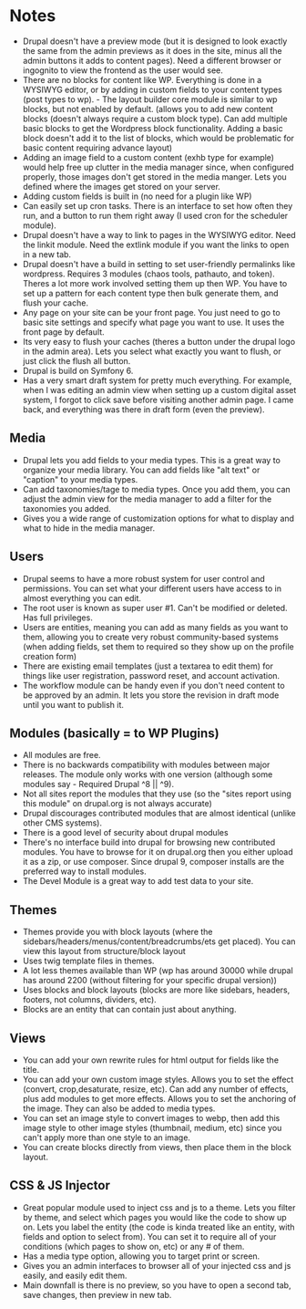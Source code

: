 # Notes

- Drupal doesn't have a preview mode (but it is designed to look exactly the same from the admin previews as it does in the site, minus all the admin buttons it adds to content pages). Need a different browser or ingognito to view the frontend as the user would see.
- There are no blocks for content like WP. Everything is done in a WYSIWYG editor, or by adding in custom fields to your content types (post types to wp). - The layout builder core module is similar to wp blocks, but not enabled by default. (allows you to add new content blocks (doesn't always require a custom block type). Can add multiple basic blocks to get the Wordpress block functionality. Adding a basic block doesn't add it to the list of blocks, which would be problematic for basic content requiring advance layout)
- Adding an image field to a custom content (exhb type for example) would help free up clutter in the media manager since, when configured properly, those images don't get stored in the media manger. Lets you defined where the images get stored on your server.
- Adding custom fields is built in (no need for a plugin like WP)
- Can easily set up cron tasks. There is an interface to set how often they run, and a button to run them right away (I used cron for the scheduler module).
- Drupal doesn't have a way to link to pages in the WYSIWYG editor. Need the linkit module. Need the extlink module if you want the links to open in a new tab.
- Drupal doesn't have a build in setting to set user-friendly permalinks like wordpress. Requires 3 modules (chaos tools, pathauto, and token). Theres a lot more work involved setting them up then WP. You have to set up a pattern for each content type then bulk generate them, and flush your cache.
- Any page on your site can be your front page. You just need to go to basic site settings and specify what page you want to use. It uses the front page by default.
- Its very easy to flush your caches (theres a button under the drupal logo in the admin area). Lets you select what exactly you want to flush, or just click the flush all button.
- Drupal is build on Symfony 6.
- Has a very smart draft system for pretty much everything. For example, when I was editing an admin view when setting up a custom digital asset system, I forgot to click save before visiting another admin page. I came back, and everything was there in draft form (even the preview).

## Media

- Drupal lets you add fields to your media types. This is a great way to organize your media library. You can add fields like "alt text" or "caption" to your media types.
- Can add taxonomies/tage to media types. Once you add them, you can adjust the admin view for the media manager to add a filter for the taxonomies you added.
- Gives you a wide range of customization options for what to display and what to hide in the media manager.

## Users

- Drupal seems to have a more robust system for user control and permissions. You can set what your different users have access to in almost everything you can edit.
- The root user is known as super user #1. Can't be modified or deleted. Has full privileges.
- Users are entities, meaning you can add as many fields as you want to them, allowing you to create very robust community-based systems (when adding fields, set them to required so they show up on the profile creation form)
- There are existing email templates (just a textarea to edit them) for things like user registration, password reset, and account activation.
- The workflow module can be handy even if you don't need content to be approved by an admin. It lets you store the revision in draft mode until you want to publish it.

## Modules (basically = to WP Plugins)

- All modules are free.
- There is no backwards compatibility with modules between major releases. The module only works with one version (although some modules say - Required Drupal ^8 || ^9).
- Not all sites report the modules that they use (so the "sites report using this module" on drupal.org is not always accurate)
- Drupal discourages contributed modules that are almost identical (unlike other CMS systems).
- There is a good level of security about drupal modules
- There's no interface build into drupal for browsing new contributed modules. You have to browse for it on drupal.org then you either upload it as a zip, or use composer. Since drupal 9, composer installs are the preferred way to install modules.
- The Devel Module is a great way to add test data to your site.

## Themes

- Themes provide you with block layouts (where the sidebars/headers/menus/content/breadcrumbs/ets get placed). You can view this layout from structure/block layout
- Uses twig template files in themes.
- A lot less themes available than WP (wp has around 30000 while drupal has around 2200 (without filtering for your specific drupal version))
- Uses blocks and block layouts (blocks are more like sidebars, headers, footers, not columns, dividers, etc).
- Blocks are an entity that can contain just about anything.

## Views

- You can add your own rewrite rules for html output for fields like the title.
- You can add your own custom image styles. Allows you to set the effect (convert, crop,desaturate, resize, etc). Can add any number of effects, plus add modules to get more effects. Allows you to set the anchoring of the image. They can also be added to media types.
- You can set an image style to convert images to webp, then add this image style to other image styles (thumbnail, medium, etc) since you can't apply more than one style to an image.
- You can create blocks directly from views, then place them in the block layout.

## CSS & JS Injector

- Great popular module used to inject css and js to a theme. Lets you filter by theme, and select which pages you would like the code to show up on. Lets you label the entity (the code is kinda treated like an entity, with fields and option to select from). You can set it to require all of your conditions (which pages to show on, etc) or any # of them.
- Has a media type option, allowing you to target print or screen.
- Gives you an admin interfaces to browser all of your injected css and js easily, and easily edit them.
- Main downfall is there is no preview, so you have to open a second tab, save changes, then preview in new tab.

